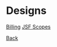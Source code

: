 # Designs

[Billing](https://github.com/hmislk/hmis/wiki/Bills-Orders-System-OOP-Design)
[JSF Scopes](https://github.com/hmislk/hmis/wiki/Scope-in-JSF-Controllers)




[Back](https://github.com/hmislk/hmis/wiki)